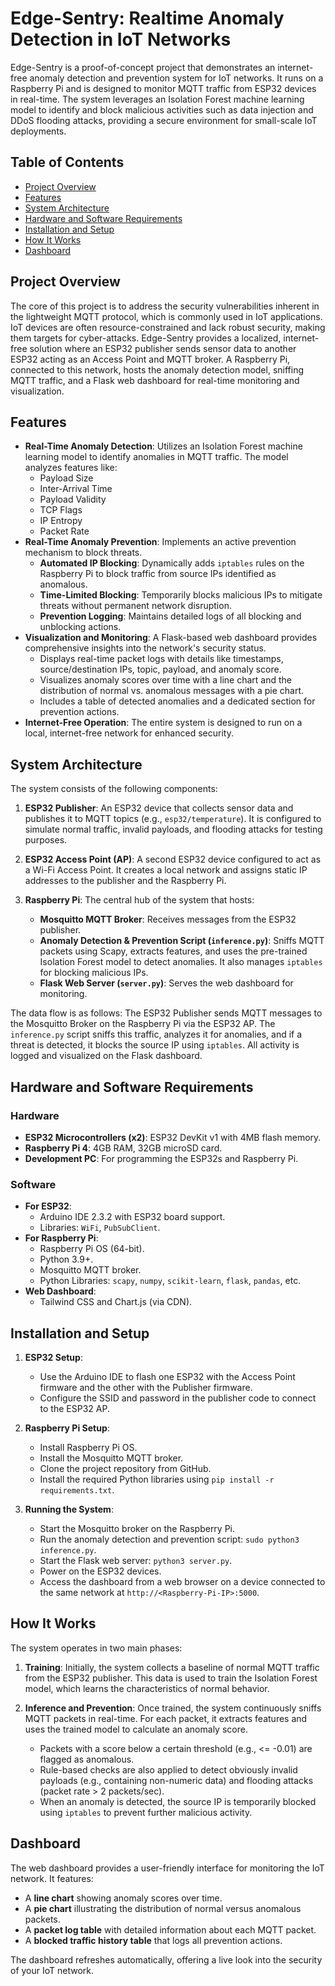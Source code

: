 # Edge-Sentry: Realtime Anomaly Detection in IoT Networks

Edge-Sentry is a proof-of-concept project that demonstrates an internet-free anomaly detection and prevention system for IoT networks. It runs on a Raspberry Pi and is designed to monitor MQTT traffic from ESP32 devices in real-time. The system leverages an Isolation Forest machine learning model to identify and block malicious activities such as data injection and DDoS flooding attacks, providing a secure environment for small-scale IoT deployments. 
## Table of Contents
- [Project Overview](#project-overview)
- [Features](#features)
- [System Architecture](#system-architecture)
- [Hardware and Software Requirements](#hardware-and-software-requirements)
- [Installation and Setup](#installation-and-setup)
- [How It Works](#how-it-works)
- [Dashboard](#dashboard)

## Project Overview

The core of this project is to address the security vulnerabilities inherent in the lightweight MQTT protocol, which is commonly used in IoT applications. IoT devices are often resource-constrained and lack robust security, making them targets for cyber-attacks. Edge-Sentry provides a localized, internet-free solution where an ESP32 publisher sends sensor data to another ESP32 acting as an Access Point and MQTT broker. A Raspberry Pi, connected to this network, hosts the anomaly detection model, sniffing MQTT traffic, and a Flask web dashboard for real-time monitoring and visualization. 

## Features

* **Real-Time Anomaly Detection**: Utilizes an Isolation Forest machine learning model to identify anomalies in MQTT traffic. The model analyzes features like:
    * Payload Size 
    * Inter-Arrival Time 
    * Payload Validity 
    * TCP Flags 
    * IP Entropy 
    * Packet Rate 
* **Real-Time Anomaly Prevention**: Implements an active prevention mechanism to block threats.
    * **Automated IP Blocking**: Dynamically adds `iptables` rules on the Raspberry Pi to block traffic from source IPs identified as anomalous. 
    * **Time-Limited Blocking**: Temporarily blocks malicious IPs to mitigate threats without permanent network disruption. 
    * **Prevention Logging**: Maintains detailed logs of all blocking and unblocking actions. 
* **Visualization and Monitoring**: A Flask-based web dashboard provides comprehensive insights into the network's security status.
    * Displays real-time packet logs with details like timestamps, source/destination IPs, topic, payload, and anomaly score. 
    * Visualizes anomaly scores over time with a line chart and the distribution of normal vs. anomalous messages with a pie chart. 
    * Includes a table of detected anomalies and a dedicated section for prevention actions. 
* **Internet-Free Operation**: The entire system is designed to run on a local, internet-free network for enhanced security.

## System Architecture

The system consists of the following components:

1.  **ESP32 Publisher**: An ESP32 device that collects sensor data and publishes it to MQTT topics (e.g., `esp32/temperature`). It is configured to simulate normal traffic, invalid payloads, and flooding attacks for testing purposes.

2.  **ESP32 Access Point (AP)**: A second ESP32 device configured to act as a Wi-Fi Access Point. It creates a local network and assigns static IP addresses to the publisher and the Raspberry Pi.

3.  **Raspberry Pi**: The central hub of the system that hosts:
    * **Mosquitto MQTT Broker**: Receives messages from the ESP32 publisher. 
    * **Anomaly Detection & Prevention Script (`inference.py`)**: Sniffs MQTT packets using Scapy, extracts features, and uses the pre-trained Isolation Forest model to detect anomalies. It also manages `iptables` for blocking malicious IPs. 
    * **Flask Web Server (`server.py`)**: Serves the web dashboard for monitoring.

The data flow is as follows: The ESP32 Publisher sends MQTT messages to the Mosquitto Broker on the Raspberry Pi via the ESP32 AP. The `inference.py` script sniffs this traffic, analyzes it for anomalies, and if a threat is detected, it blocks the source IP using `iptables`. All activity is logged and visualized on the Flask dashboard.

## Hardware and Software Requirements

### Hardware
* **ESP32 Microcontrollers (x2)**: ESP32 DevKit v1 with 4MB flash memory.
* **Raspberry Pi 4**: 4GB RAM, 32GB microSD card. 
* **Development PC**: For programming the ESP32s and Raspberry Pi.

### Software
* **For ESP32**:
    * Arduino IDE 2.3.2 with ESP32 board support.
    * Libraries: `WiFi`, `PubSubClient`. 
* **For Raspberry Pi**:
    * Raspberry Pi OS (64-bit).
    * Python 3.9+. 
    * Mosquitto MQTT broker.
    * Python Libraries: `scapy`, `numpy`, `scikit-learn`, `flask`, `pandas`, etc.
* **Web Dashboard**:
    * Tailwind CSS and Chart.js (via CDN).

## Installation and Setup

1.  **ESP32 Setup**:
    * Use the Arduino IDE to flash one ESP32 with the Access Point firmware and the other with the Publisher firmware.
    * Configure the SSID and password in the publisher code to connect to the ESP32 AP.

2.  **Raspberry Pi Setup**:
    * Install Raspberry Pi OS.
    * Install the Mosquitto MQTT broker.
    * Clone the project repository from GitHub.
    * Install the required Python libraries using `pip install -r requirements.txt`.

3.  **Running the System**:
    * Start the Mosquitto broker on the Raspberry Pi.
    * Run the anomaly detection and prevention script: `sudo python3 inference.py`.
    * Start the Flask web server: `python3 server.py`.
    * Power on the ESP32 devices.
    * Access the dashboard from a web browser on a device connected to the same network at `http://<Raspberry-Pi-IP>:5000`.

## How It Works

The system operates in two main phases:

1.  **Training**: Initially, the system collects a baseline of normal MQTT traffic from the ESP32 publisher. This data is used to train the Isolation Forest model, which learns the characteristics of normal behavior.

2.  **Inference and Prevention**: Once trained, the system continuously sniffs MQTT packets in real-time. For each packet, it extracts features and uses the trained model to calculate an anomaly score. 
    * Packets with a score below a certain threshold (e.g., <= -0.01) are flagged as anomalous.
    * Rule-based checks are also applied to detect obviously invalid payloads (e.g., containing non-numeric data) and flooding attacks (packet rate > 2 packets/sec).
    * When an anomaly is detected, the source IP is temporarily blocked using `iptables` to prevent further malicious activity.

## Dashboard

The web dashboard provides a user-friendly interface for monitoring the IoT network. It features:
* A **line chart** showing anomaly scores over time. 
* A **pie chart** illustrating the distribution of normal versus anomalous packets.
* A **packet log table** with detailed information about each MQTT packet. 
* A **blocked traffic history table** that logs all prevention actions.

The dashboard refreshes automatically, offering a live look into the security of your IoT network.
